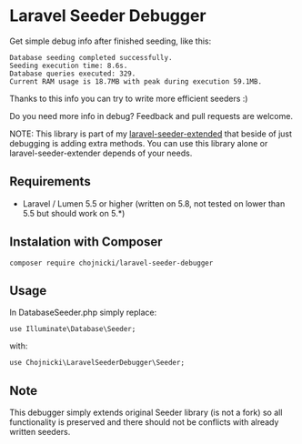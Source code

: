 # Laravel Seeder Debugger

Get simple debug info after finished seeding, like this:
```
Database seeding completed successfully.
Seeding execution time: 8.6s.
Database queries executed: 329.
Current RAM usage is 18.7MB with peak during execution 59.1MB.
```
Thanks to this info you can try to write more efficient seeders :)

Do you need more info in debug? Feedback and pull requests are welcome. 

NOTE: This library is part of my [laravel-seeder-extended](https://github.com/chojnicki/laravel-seeder-extended) 
that beside of just debugging is adding extra methods. You can use this library alone or laravel-seeder-extender depends of your needs.

## Requirements

- Laravel / Lumen 5.5 or higher (written on 5.8, not tested on lower than 5.5 but should work on 5.*)


## Instalation with Composer

```
composer require chojnicki/laravel-seeder-debugger
```



## Usage

In DatabaseSeeder.php simply replace:
```
use Illuminate\Database\Seeder;
```
with:
```
use Chojnicki\LaravelSeederDebugger\Seeder;
```

## Note
This debugger simply extends original Seeder library (is not a fork) so all functionality is preserved and there should not be conflicts with already written seeders.

